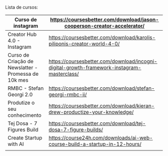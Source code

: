 Lista de cursos: 


| Curso de instagram                                   | https://coursesbetter.com/download/jason-cooperson-creator-accelerator/                    |
| ---------------------------------------------------- | ------------------------------------------------------------------------------------------ |
| Creator Hub 4.0 - Instagram                          | https://coursesbetter.com/download/karolis-piliponis-creator-world-4-0/                    |
| Curso de Criação de Newslatter - Promessa de 10k mes | https://coursesbetter.com/download/incogni-digital-growth-framework-instagram-masterclass/ |
| RMBC - Stefan Georgi 2.0                             | https://coursesbetter.com/download/stefan-georgi-rmbc-ii/                                  |
| Produtize o seu conhecimento                         | https://coursesbetter.com/download/kieran-drew-productize-your-knowledge/                  |
| Tej Dosa - 7 Figures Build                           | https://coursesbetter.com/download/tej-dosa-7-figure-builds/                               |
| Create Startup with AI                               | https://course24h.com/downloads/ai-web-course-build-a-startup-in-12-hours/                 |
|                                                      |                                                                                            |
